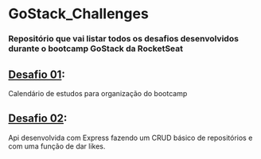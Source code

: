 # GoStack_Challenges

### Repositório que vai listar todos os desafios desenvolvidos durante o bootcamp GoStack da RocketSeat

## [Desafio 01](https://github.com/lucaspbz/GoStack_Challenges/tree/master/Challenge%2001):

Calendário de estudos para organização do bootcamp <br>

## [Desafio 02](https://github.com/lucaspbz/GoStack_Challenges/tree/master/Challenge%2002):

Api desenvolvida com Express fazendo um CRUD básico de repositórios e com uma função de dar likes. <br>
